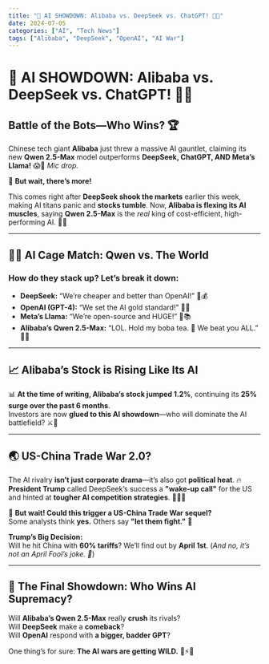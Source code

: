 ```yaml
---
title: "🚀 AI SHOWDOWN: Alibaba vs. DeepSeek vs. ChatGPT! 🤖🔥"
date: 2024-07-05
categories: ["AI", "Tech News"]
tags: ["Alibaba", "DeepSeek", "OpenAI", "AI War"]
---
```


# 🚀 AI SHOWDOWN: Alibaba vs. DeepSeek vs. ChatGPT! 🤖🔥

## Battle of the Bots—Who Wins? 🏆

Chinese tech giant **Alibaba** just threw a massive AI gauntlet, claiming its new **Qwen 2.5-Max** model outperforms **DeepSeek, ChatGPT, AND Meta’s Llama!** 😱🎤 *Mic drop.*

📢 **But wait, there’s more!**  

This comes right after **DeepSeek shook the markets** earlier this week, making AI titans panic and **stocks tumble**. Now, **Alibaba is flexing its AI muscles**, saying **Qwen 2.5-Max** is the *real* king of cost-efficient, high-performing AI. 👑🤖

---

## 🤼‍♂️ AI Cage Match: Qwen vs. The World

### **How do they stack up? Let’s break it down:**
- **DeepSeek:** “We’re cheaper and better than OpenAI!” 🥇💰  
- **OpenAI (GPT-4):** “We set the AI gold standard!” 🤖💎  
- **Meta’s Llama:** “We’re open-source and HUGE!” 🦙📚  
- **Alibaba’s Qwen 2.5-Max:** “LOL. Hold my boba tea. 🍵 We beat you ALL.” 🎯🔥  

---

## 📈 Alibaba’s Stock is Rising Like Its AI  

📊 **At the time of writing, Alibaba’s stock jumped 1.2%**, continuing its **25% surge over the past 6 months**.  
Investors are now **glued to this AI showdown**—who will dominate the AI battlefield? ⚔️🏦  

---

## 🌏 US-China Trade War 2.0?

The AI rivalry **isn’t just corporate drama**—it’s also got **political heat**. 🔥  
**President Trump** called DeepSeek’s success a **"wake-up call"** for the US and hinted at **tougher AI competition strategies**. 👀🇺🇸  

🚨 **But wait! Could this trigger a US-China Trade War sequel?**  
Some analysts think **yes.** Others say **"let them fight."** 🥊  

**Trump’s Big Decision:**  
Will he hit China with **60% tariffs**? We’ll find out by **April 1st**. (*And no, it’s not an April Fool’s joke. 😬*)  

---

## 🏁 The Final Showdown: Who Wins AI Supremacy?

Will **Alibaba’s Qwen 2.5-Max** really **crush** its rivals?  
Will **DeepSeek** make a **comeback**?  
Will **OpenAI** respond with **a bigger, badder GPT**?  

One thing’s for sure: **The AI wars are getting WILD.** 🚀⚡🤖  
